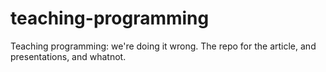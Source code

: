 # teaching-programming
Teaching programming: we're doing it wrong. The repo for the article, and presentations, and whatnot.
